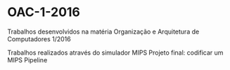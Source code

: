# OAC-1-2016
Trabalhos desenvolvidos na matéria Organização e Arquitetura de Computadores 1/2016

Trabalhos realizados através do simulador MIPS
Projeto final: codificar um MIPS Pipeline